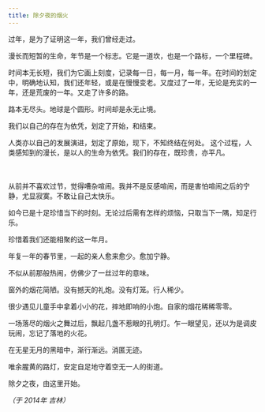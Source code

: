 ```yaml
---
title: 除夕夜的烟火
---
```


过年，是为了证明这一年，我们曾经走过。

漫长而短暂的生命，年节是一个标志。它是一道坎，也是一个路标，一个里程碑。

时间本无长短，我们为它画上刻度，记录每一日，每一月，每一年。在时间的划定中，明确地认知，我们还年轻，或是在慢慢变老。又度过了一年，无论是充实的一年，还是荒废的一年。又走了许多的路。

路本无尽头。地球是个圆形。时间却是永无止境。

我们以自己的存在为依凭，划定了开始，和结束。

人类亦以自己的发展演进，划定了原始，现下，不知终结在何处。
这个过程，人类感知到的漫长，是以人的生命为依凭。我们的存在，既珍贵，亦平凡。

　 

从前并不喜欢过节，觉得嘈杂喧闹。我并不是反感喧闹，而是害怕喧闹之后的宁静，尤显寂寞。不敢让自己太快乐。

如今已是十足珍惜当下的时刻。无论过后需有怎样的烦恼，只取当下一隅，知足行乐。

珍惜着我们还能相聚的这一年月。

年复一年的春节里，一起的亲人愈来愈少。愈加宁静。

不似从前那般热闹，仿佛少了一丝过年的意味。

窗外的烟花简陋。没有撼天的礼炮。没有灯笼。行人稀少。

很少遇见儿童手中拿着小小的花，摔地即响的小炮。自家的烟花稀稀零零。

一场落尽的烟火之舞过后，飘起几盏不惹眼的孔明灯。乍一眼望见，还以为是调皮玩闹，忘记了落地的火花。

在无星无月的黑暗中，渐行渐远。消匿无迹。

唯余腥黄的路灯，安定自足地守着空无一人的街道。

除夕之夜，由这里开始。

*（于 2014年 吉林）*
